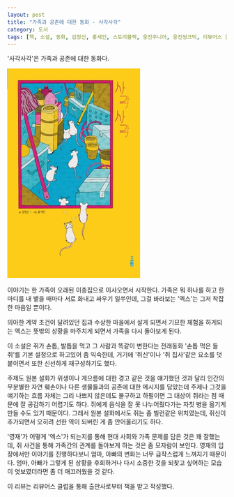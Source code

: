 ```yaml
---
layout: post
title: "가족과 공존에 대한 동화 - 사각사각"
category: 도서
tags: [책, 소설, 동화, 김정신, 홍세인, 스토리블랙, 웅진주니어, 웅진씽크빅, 리뷰어스 클럽, 서평]
---
```


'사각사각'은
가족과 공존에 대한 동화다.

![표지](/images/crunch-crunch-book-h480.jpg)

이야기는 한 가족이 오래된 이층집으로 이사오면서 시작한다.
가족은 뭐 하나를 하고 한마디를 내 뱉을 때마다 서로 화내고 싸우기 일쑤인데,
그걸 바라보는 '엑스'는 그저 착잡한 마음일 뿐이다.

의아한 계약 조건이 달려있던 집과 수상한 마을에서 살게 되면서
기묘한 체험을 하게되는 엑스는
뜻밖의 상황을 마주치게 되면서 가족을 다시 돌아보게 된다.

이 소설은 쥐가 손톱, 발톱을 먹고 그 사람과 똑같이 변한다는 전래동화 '손톱 먹은 들쥐'를 기본 설정으로 하고있어 좀 익숙한데,
거기에 '쥐신'이나 '쥐 집사'같은 요소를 덧붙이면서 또한 신선하게 재구성하기도 했다.

주제도 원본 설화가 위생이나 게으름에 대한 경고 같은 것을 얘기했던 것과 달리
인간의 무분별한 자연 훼손이나
다른 생물들과의 공존에 대한 메시지를 담았는데
주제나 그것을 얘기하는 흐름 자체는 그리 나쁘지 않은데도 불구하고
하필이면 그 대상이 쥐라는 점 때문에 잘 공감하기 어렵기도 하다.
쥐에게 음식을 잘 못 나누어줬다가는 자칫 병을 옮기게 만들 수도 있기 때문이다.
그래서 원본 설화에서도 쥐는 좀 빌런같은 위치였는데,
쥐신이 추가되면서 오히려 선한 역이 되버린 게 좀 안어울리기도 하다.

'영재'가 어떻게 '엑스'가 되는지를 통해
현대 사회와 가족 문제를 담은 것은 꽤 잘했는데,
쥐 사건을 통해 가족간의 관계를 돌아보게 하는 것은 좀 모자람이 보인다.
영재의 입장에서만 이야기를 진행하다보니
엄마, 아빠의 변화는 너무 급작스럽게 느껴지기 때문이다.
엄마, 아빠가 그렇게 된 상황을 후회하거나 다시 소중한 것을 되찾고 싶어하는 모습이 엿보였더라면
좀 더 매끄러웠을 것 같다.



<div class="im im-info">
이 리뷰는 리뷰어스 클럽을 통해 출판사로부터 책을 받고 작성했다.
</div>
